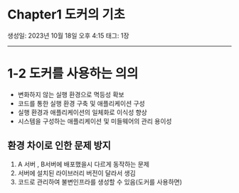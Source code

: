 # Chapter1 도커의 기초

생성일: 2023년 10월 18일 오후 4:15
태그: 1장

---

# 1-2 도커를 사용하는 의의

- 변화하지 않는 실행 환경으로 멱등성 확보
- 코드를 통한 실행 환경 구축 및 애플리케이션 구성
- 실행 환경과 애플리케이션의 일체화로 이식성 향상
- 시스템을 구성하는 애플리케이션 및 미들웨어의 관리 용이성

## 환경 차이로 인한 문제 방지

1. A 서버 , B서버에 배포했을시 다르게 동작하는 문제
2. 서버에 설치된 라이브러리 버전이 달라서 생김
3. 코드로 관리하여 불변인프라를 생성할 수 있음(도커를 사용하면)